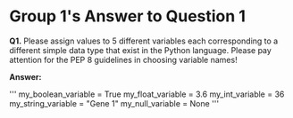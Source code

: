 # Group 1's Answer to Question 1
**Q1.** Please assign values to 5 different variables each corresponding to a different simple
data type that exist in the Python language. Please pay attention for the PEP 8 guidelines in
choosing variable names!

**Answer:**

'''
my_boolean_variable = True
my_float_variable = 3.6
my_int_variable = 36
my_string_variable = "Gene 1"
my_null_variable = None
'''
